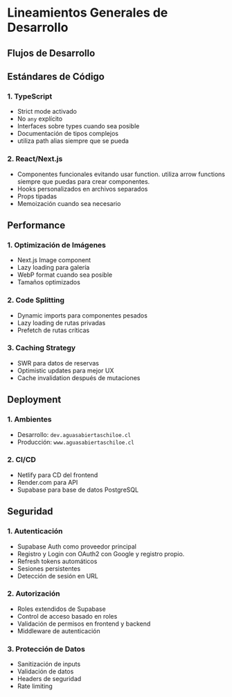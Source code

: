 # Lineamientos Generales de Desarrollo

## Flujos de Desarrollo


## Estándares de Código

### 1. TypeScript
- Strict mode activado
- No `any` explícito
- Interfaces sobre types cuando sea posible
- Documentación de tipos complejos
- utiliza path alias siempre que se pueda

### 2. React/Next.js
- Componentes funcionales evitando usar function. utiliza arrow functions siempre que puedas para crear componentes.
- Hooks personalizados en archivos separados
- Props tipadas
- Memoización cuando sea necesario


## Performance

### 1. Optimización de Imágenes
- Next.js Image component
- Lazy loading para galería
- WebP format cuando sea posible
- Tamaños optimizados

### 2. Code Splitting
- Dynamic imports para componentes pesados
- Lazy loading de rutas privadas
- Prefetch de rutas críticas

### 3. Caching Strategy
- SWR para datos de reservas
- Optimistic updates para mejor UX
- Cache invalidation después de mutaciones

## Deployment

### 1. Ambientes
- Desarrollo: `dev.aguasabiertaschiloe.cl`
- Producción: `www.aguasabiertaschiloe.cl`

### 2. CI/CD
- Netlify para CD del frontend
- Render.com para API
- Supabase para base de datos PostgreSQL


## Seguridad

### 1. Autenticación
- Supabase Auth como proveedor principal
- Registro y Login con OAuth2 con Google y registro propio.
- Refresh tokens automáticos
- Sesiones persistentes
- Detección de sesión en URL

### 2. Autorización
- Roles extendidos de Supabase
- Control de acceso basado en roles
- Validación de permisos en frontend y backend
- Middleware de autenticación

### 3. Protección de Datos
- Sanitización de inputs
- Validación de datos
- Headers de seguridad
- Rate limiting




